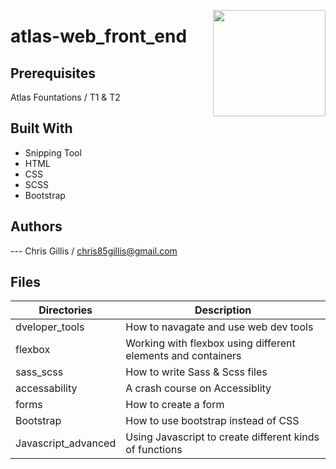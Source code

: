 <p>
<img width="180" height="170" src="https://intranet.atlasschool.com/assets/atlas-logo-full-2-d56b1431911b126479d2448a1cb813950fc86e4755058fc4a7bc1a902fd200e6.png" align="right" >
</p>

# atlas-web_front_end

## Prerequisites

Atlas Fountations / T1 & T2

## Built With

- Snipping Tool
- HTML
- CSS
- SCSS
- Bootstrap

## Authors

--- Chris Gillis / chris85gillis@gmail.com

## Files

| Directories                              | Description                                                       |
| ---------------------------------------- | ----------------------------------------------------------------- |
| dveloper_tools                           | How to navagate and use web dev tools                             |
| flexbox                                  | Working with flexbox using different elements and containers      |
| sass_scss                                | How to write Sass & Scss files                                    |
| accessability                            | A crash course on Accessiblity                                    |
| forms                                    | How to create a form                                              |
| Bootstrap                                | How to use bootstrap instead of CSS                               |
| Javascript_advanced                      | Using Javascript to create different kinds of functions           |
